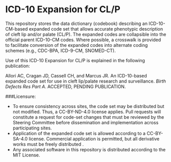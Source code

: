 # ICD-10 Expansion for CL/P

This repository stores the data dictionary (codebook) describing an ICD-10-CM-based expanded code set that allows accurate phenotypic description of cleft lip and/or palate (CL/P). The expanded codes are collapsible into the official parent ICD-10-CM codes. Where possible, a crosswalk is provided to facilitate conversion of the expanded codes into alternate coding schemes (e.g., CDC-BPA, ICD-9-CM, SNOMED-CT).

Use of this ICD-10 Expansion for CL/P is explained in the following publication:

Allori AC, Cragan JD, Cassell CH, and Marcus JR. An ICD-10-based expanded code set for use in cleft lip/palate research and surveillance.  *Birth Defects Res Part A*. ACCEPTED, PENDING PUBLICATION.

###Licensure:
  - To ensure consistency across sites, the code set may be distributed but not modified. Thus, a CC-BY-ND-4.0 license applies. Pull requests will constitute a request for code-set changes that must be reviewed by the Steering Committee before dissemination and implementation across participating sites.
  - Application of the expanded code set is allowed according to a CC-BY-SA-4.0 license. Commercial application is permitted, but all derivative works must be freely distributed .
  - Any associated software in this repository is distributed according to the MIT License.
